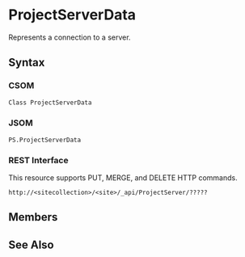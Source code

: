 [comment]: # (Name:ProjectServerData)
[comment]: # (Type:Object)
[comment]: # (Status:Incomplete)
[comment]: # (GeneratedDate:2016-12-13 02:07:22Z)

# ProjectServerData

Represents a connection to a server.



## Syntax

### CSOM

```C#
Class ProjectServerData 
```
### JSOM

```
PS.ProjectServerData
```
### REST Interface

This resource supports PUT, MERGE, and DELETE HTTP commands.

```
http://<sitecollection>/<site>/_api/ProjectServer/?????
```


## Members







## See Also
